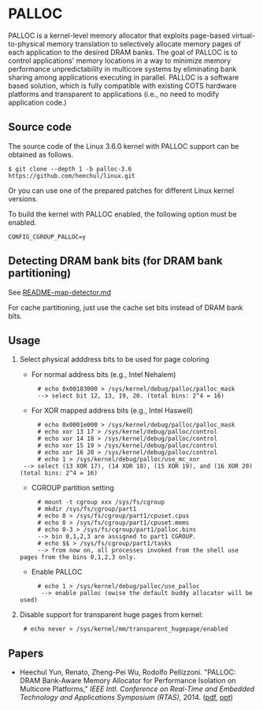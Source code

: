 # PALLOC

PALLOC is a kernel-level memory allocator that exploits page-based virtual-to-physical memory translation to selectively allocate memory pages of each application to the desired DRAM banks. The goal of PALLOC is to control applications' memory locations in a way to minimize memory performance unpredictability in multicore systems by eliminating bank sharing among applications executing in parallel. PALLOC is a software based solution, which is fully compatible with existing COTS hardware platforms and transparent to applications (i.e., no need to modify application code.)

## Source code

The source code of the Linux 3.6.0 kernel with PALLOC support can be obtained as follows.

    $ git clone --depth 1 -b palloc-3.6 https://github.com/heechul/linux.git

Or you can use one of the prepared patches for different Linux kernel versions.

To build the kernel with PALLOC enabled, the following option must be enabled.

    CONFIG_CGROUP_PALLOC=y

## Detecting DRAM bank bits (for DRAM bank partitioning)

See [README-map-detector.md](./README-map-detector.md)

For cache partitioning, just use the cache set bits instead of DRAM bank bits.

## Usage

1. Select physical adddress bits to be used for page coloring

   - For normal address bits (e.g., Intel Nehalem)
   ```
        # echo 0x00183000 > /sys/kernel/debug/palloc/palloc_mask
        --> select bit 12, 13, 19, 20. (total bins: 2^4 = 16)
   ```
   - For XOR mapped address bits (e.g., Intel Haswell) 
   ```
        # echo 0x0001e000 > /sys/kernel/debug/palloc/palloc_mask
        # echo xor 13 17 > /sys/kernel/debug/palloc/control
        # echo xor 14 18 > /sys/kernel/debug/palloc/control
        # echo xor 15 19 > /sys/kernel/debug/palloc/control
    	# echo xor 16 20 > /sys/kernel/debug/palloc/control
    	# echo 1 > /sys/kernel/debug/palloc/use_mc_xor
	--> select (13 XOR 17), (14 XOR 18), (15 XOR 19), and (16 XOR 20) (total bins: 2^4 = 16)
   ```      
   - CGROUP partition setting
   ```
        # mount -t cgroup xxx /sys/fs/cgroup
    	# mkdir /sys/fs/cgroup/part1
    	# echo 0 > /sys/fs/cgroup/part1/cpuset.cpus
    	# echo 0 > /sys/fs/cgroup/part1/cpuset.mems
    	# echo 0-3 > /sys/fs/cgroup/part1/palloc.bins
      	--> bin 0,1,2,3 are assigned to part1 CGROUP.
    	# echo $$ > /sys/fs/cgroup/part1/tasks
        --> from now on, all processes invoked from the shell use pages from the bins 0,1,2,3 only.
   ```
   - Enable PALLOC
   ```
        # echo 1 > /sys/kernel/debug/palloc/use_palloc
      	 --> enable palloc (owise the default buddy allocator will be used)
   ```
2. Disable support for transparent huge pages from kernel:

        # echo never > /sys/kernel/mm/transparent_hugepage/enabled
   
## Papers

* Heechul Yun, Renato, Zheng-Pei Wu, Rodolfo Pellizzoni. "PALLOC: DRAM Bank-Aware Memory Allocator for Performance Isolation on Multicore Platforms," _IEEE Intl. Conference on Real-Time and Embedded Technology and Applications Symposium (RTAS)_, 2014. ([pdf](http://www.ittc.ku.edu/~heechul/papers/palloc-rtas2014.pdf), [ppt](http://www.slideshare.net/saiparan/palloc-rtas2014))
